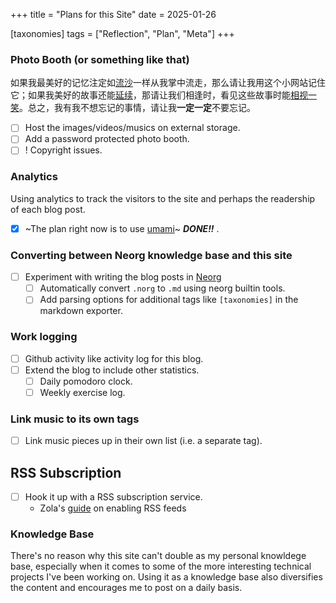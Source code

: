 +++
title = "Plans for this Site"
date = 2025-01-26

[taxonomies]
tags = ["Reflection", "Plan", "Meta"]
+++

### Photo Booth (or something like that)

如果我最美好的记忆注定如[流沙](https://www.youtube.com/watch?v=2xAmQ4y44eo&ab_channel=%E9%99%B6%E5%96%86DavidTao)一样从我掌中流走，那么请让我用这个小网站记住它；如果我美好的故事还能[延续](https://www.youtube.com/watch?v=CY3D_14-AC8&ab_channel=PlainWhiteT%27s-Topic)，那请让我们相逢时，看见这些故事时能[相视一笑](https://www.youtube.com/watch?v=KNZH-emehxA&ab_channel=ShaniaTwainVEVO)。总之，我有我不想忘记的事情，请让我**一定一定**不要忘记。

* [ ] Host the images/videos/musics on external storage.
* [ ] Add a password protected photo booth.
* [ ] ! Copyright issues.

### Analytics
Using analytics to track the visitors to the site
and perhaps the readership of each blog post.
* [x] ~The plan right now is to use [umami](https://umami.is/)~ ***DONE!!*** .

### Converting between Neorg knowledge base and this site

* [ ] Experiment with writing the blog posts in [Neorg](https://github.com/nvim-neorg/neorg)
    * [ ] Automatically convert `.norg` to `.md` using neorg builtin tools.
    * [ ] Add parsing options for additional tags like `[taxonomies]` in the
        markdown exporter.

### Work logging

* [ ] Github activity like activity log for this blog.
* [ ] Extend the blog to include other statistics.
    * [ ] Daily pomodoro clock.
    * [ ] Weekly exercise log.

### Link music to its own tags

* [ ] Link music pieces up in their own list (i.e. a separate tag).

## RSS Subscription

* [ ] Hook it up with a RSS subscription service.
    * Zola's [guide](https://www.getzola.org/documentation/templates/feeds/) on enabling RSS feeds

### Knowledge Base

There's no reason why this site can't double as my personal knowldege base,
especially when it comes to some of the more interesting technical projects
I've been working on. Using it as a knowledge base also diversifies the content
and encourages me to post on a daily basis.
